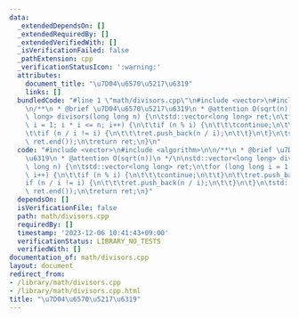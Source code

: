 ```yaml
---
data:
  _extendedDependsOn: []
  _extendedRequiredBy: []
  _extendedVerifiedWith: []
  _isVerificationFailed: false
  _pathExtension: cpp
  _verificationStatusIcon: ':warning:'
  attributes:
    document_title: "\u7D04\u6570\u5217\u6319"
    links: []
  bundledCode: "#line 1 \"math/divisors.cpp\"\n#include <vector>\n#include <algorithm>\n\
    \n/**\n * @brief \u7D04\u6570\u5217\u6319\n * @attention O(sqrt(n))\n */\n\nstd::vector<long\
    \ long> divisors(long long n) {\n\tstd::vector<long long> ret;\n\tfor (long long\
    \ i = 1; i * i <= n; i++) {\n\t\tif (n % i) {\n\t\t\tcontinue;\n\t\t}\n\t\tret.push_back(i);\n\
    \t\tif (n / i != i) {\n\t\t\tret.push_back(n / i);\n\t\t}\n\t}\n\tstd::sort(ret.begin(),\
    \ ret.end());\n\treturn ret;\n}\n"
  code: "#include <vector>\n#include <algorithm>\n\n/**\n * @brief \u7D04\u6570\u5217\
    \u6319\n * @attention O(sqrt(n))\n */\n\nstd::vector<long long> divisors(long\
    \ long n) {\n\tstd::vector<long long> ret;\n\tfor (long long i = 1; i * i <= n;\
    \ i++) {\n\t\tif (n % i) {\n\t\t\tcontinue;\n\t\t}\n\t\tret.push_back(i);\n\t\t\
    if (n / i != i) {\n\t\t\tret.push_back(n / i);\n\t\t}\n\t}\n\tstd::sort(ret.begin(),\
    \ ret.end());\n\treturn ret;\n}"
  dependsOn: []
  isVerificationFile: false
  path: math/divisors.cpp
  requiredBy: []
  timestamp: '2023-12-06 10:41:43+09:00'
  verificationStatus: LIBRARY_NO_TESTS
  verifiedWith: []
documentation_of: math/divisors.cpp
layout: document
redirect_from:
- /library/math/divisors.cpp
- /library/math/divisors.cpp.html
title: "\u7D04\u6570\u5217\u6319"
---
```

